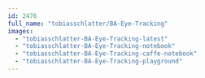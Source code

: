 ```yaml
---
id: 2476
full_name: "tobiasschlatter/BA-Eye-Tracking"
images: 
  - "tobiasschlatter-BA-Eye-Tracking-latest"
  - "tobiasschlatter-BA-Eye-Tracking-notebook"
  - "tobiasschlatter-BA-Eye-Tracking-caffe-notebook"
  - "tobiasschlatter-BA-Eye-Tracking-playground"
---
```

